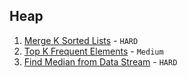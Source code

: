 ## Heap

1. [Merge K Sorted Lists](https://leetcode.com/problems/merge-k-sorted-lists/) - `HARD`
1. [Top K Frequent Elements](https://leetcode.com/problems/top-k-frequent-elements/) - `Medium`
1. [Find Median from Data Stream](https://leetcode.com/problems/find-median-from-data-stream/) - `HARD`
